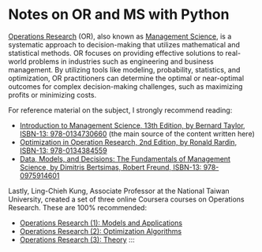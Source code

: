 # Notes on OR and MS with Python

[Operations Research](https://en.wikipedia.org/wiki/Operations_research) (OR), also known as [Management Science](https://en.wikipedia.org/wiki/Management_science), is a systematic approach to decision-making that utilizes mathematical and statistical methods. OR focuses on providing effective solutions to real-world problems in industries such as engineering and business management. By utilizing tools like modeling, probability, statistics, and optimization, OR practitioners can determine the optimal or near-optimal outcomes for complex decision-making challenges, such as maximizing profits or minimizing costs.


For reference material on the subject, I strongly recommend reading:
* [Introduction to Management Science, 13th Edition, by Bernard Taylor, ISBN-13: 978-0134730660](https://www.amazon.com/Introduction-Management-Science-Whats-Operations/dp/0134730666) (the main source of the content written here)
* [Optimization in Operation Research, 2nd Edition, by Ronald Rardin, ISBN-13: 978-0134384559](https://www.amazon.com/Optimization-Operations-Research-Ronald-Rardin/dp/0134384555/ref=tmm_hrd_swatch_0?_encoding=UTF8&qid=1639675261&sr=1-1)
* [Data, Models, and Decisions: The Fundamentals of Management Science, by Dimitris Bertsimas, Robert Freund, ISBN-13: 978-0975914601](https://www.amazon.com/Data-Models-Decisions-Fundamentals-Management/dp/097591460X/ref=sr_1_1?keywords=Data%2C+Models%2C+and+Decisions%3A+The+Fundamentals+of+Management+Science%2C+by+Dimitris+Bertsimas%2C+Robert+Freund%2C+ISBN-13%3A+978-0975914601&qid=1639675286&s=books&sr=1-1)

Lastly, Ling-Chieh Kung, Associate Professor at the National Taiwan University, created a set of three online Coursera courses on Operations Research. These are 100% recommended:
* [Operations Research (1): Models and Applications](https://www.coursera.org/learn/operations-research-modeling)
* [Operations Research (2): Optimization Algorithms](https://www.coursera.org/learn/operations-research-algorithms)
* [Operations Research (3): Theory](https://www.coursera.org/learn/operations-research-theory)
:::

<!---
:::{note}
Here is a note!
:::

And here is a code block:

```
e = mc^2
```
--->
